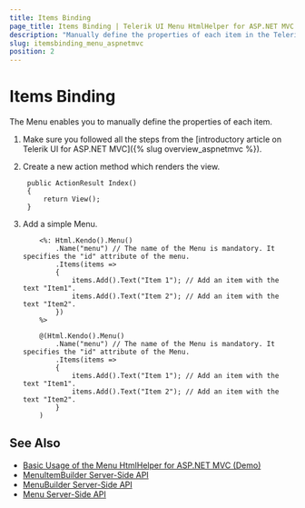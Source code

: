 ```yaml
---
title: Items Binding
page_title: Items Binding | Telerik UI Menu HtmlHelper for ASP.NET MVC
description: "Manually define the properties of each item in the Telerik UI Menu HtmlHelper for ASP.NET MVC by using the items builder."
slug: itemsbinding_menu_aspnetmvc
position: 2
---
```


# Items Binding

The Menu enables you to manually define the properties of each item.

1. Make sure you followed all the steps from the [introductory article on Telerik UI for ASP.NET MVC]({% slug overview_aspnetmvc %}).
1. Create a new action method which renders the view.

        public ActionResult Index()
        {
            return View();
        }

1. Add a simple Menu.

    ```ASPX
        <%: Html.Kendo().Menu()
            .Name("menu") // The name of the Menu is mandatory. It specifies the "id" attribute of the menu.
            .Items(items =>
            {
                items.Add().Text("Item 1"); // Add an item with the text "Item1".
                items.Add().Text("Item 2"); // Add an item with the text "Item2".
            })
        %>
    ```
    ```Razor
        @(Html.Kendo().Menu()
            .Name("menu") // The name of the Menu is mandatory. It specifies the "id" attribute of the Menu.
            .Items(items =>
            {
                items.Add().Text("Item 1"); // Add an item with the text "Item1".
                items.Add().Text("Item 2"); // Add an item with the text "Item2".
            }
        )
    ```

## See Also

* [Basic Usage of the Menu HtmlHelper for ASP.NET MVC (Demo)](https://demos.telerik.com/aspnet-mvc/menu)
* [MenuItemBuilder Server-Side API](http://docs.telerik.com/aspnet-mvc/api/Kendo.Mvc.UI.Fluent/MenuItemBuilder)
* [MenuBuilder Server-Side API](http://docs.telerik.com/aspnet-mvc/api/Kendo.Mvc.UI.Fluent/MenuBuilder)
* [Menu Server-Side API](/api/menu)
